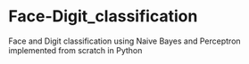 # Face-Digit_classification
Face and Digit classification using Naive Bayes and Perceptron implemented from scratch in Python
